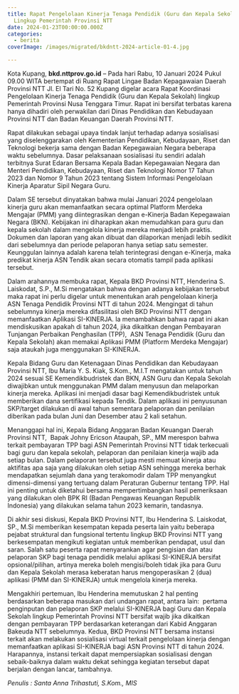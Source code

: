 ```yaml
---
title: Rapat Pengelolaan Kinerja Tenaga Pendidik (Guru dan Kepala Sekolah)
  Lingkup Pemerintah Provinsi NTT
date: 2024-01-23T00:00:00.000Z
categories:
  - berita
coverImage: /images/migrated/bkdntt-2024-article-01-4.jpg

---
```


Kota Kupang, **bkd.nttprov.go.id** – Pada hari Rabu, 10 Januari 2024 Pukul 09.00 WITA bertempat di Ruang Rapat Lingae Badan Kepagawaian Daerah Provinsi NTT Jl. El Tari No. 52 Kupang digelar acara Rapat Koordinasi Pengelolaan Kinerja Tenaga Pendidik (Guru dan Kepala Sekolah) lingkup Pemerintah Provinsi Nusa Tenggara Timur. Rapat ini bersifat terbatas karena hanya dihadiri oleh perwakilan dari Dinas Pendidikan dan Kebudayaan Provinsi NTT dan Badan Keuangan Daerah Provinsi NTT.

Rapat dilakukan sebagai upaya tindak lanjut terhadap adanya sosialisasi yang diselenggarakan oleh Kementerian Pendidikan, Kebudayaan, Riset dan Teknologi bekerja sama dengan Badan Kepegawaian Negara beberapa waktu sebelumnya. Dasar pelaksanaan sosialisasi itu sendiri adalah terbitnya Surat Edaran Bersama Kepala Badan Kepegawaian Negara dan Menteri Pendidikan, Kebudayaan, Riset dan Teknologi Nomor 17 Tahun 2023 dan Nomor 9 Tahun 2023 tentang Sistem Informasi Pengelolaan Kinerja Aparatur Sipil Negara Guru.

Dalam SE tersebut dinyatakan bahwa mulai Januari 2024 pengelolaan kinerja guru akan memanfaatkan secara optimal Platform Merdeka Mengajar (PMM) yang diintegrasikan dengan e-Kinerja Badan Kepegawaian Negara (BKN). Kebijakan ini diharapkan akan memudahkan para guru dan kepala sekolah dalam mengelola kinerja mereka menjadi lebih praktis. Dokumen dan laporan yang akan dibuat dan dilaporkan menjadi lebih sedikit dari sebelumnya dan periode pelaporan hanya setiap satu semester. Keunggulan lainnya adalah karena telah terintegrasi dengan e-Kinerja, maka predikat kinerja ASN Tendik akan secara otomatis tampil pada aplikasi tersebut.

Dalam arahannya membuka rapat, Kepala BKD Provinsi NTT, Henderina S. Laiskodat, S.P., M.Si mengatakan bahwa dengan adanya kebijakan tersebut maka rapat ini perlu digelar untuk menentukan arah pengelolaan kinerja ASN Tenaga Pendidik Provinsi NTT di tahun 2024. Mengingat di tahun sebelumnya kinerja mereka difasilitasi oleh BKD Provinsi NTT dengan memanfaatkan Aplikasi SI-KINERJA. Ia menambahkan bahwa rapat ini akan mendiskusikan apakah di tahun 2024, jika dikaitkan dengan Pembayaran Tunjangan Perbaikan Penghasilan (TPP),  ASN Tenaga Pendidik (Guru dan Kepala Sekolah) akan memakai Aplikasi PMM (Platform Merdeka Mengajar) saja ataukah juga menggunakan SI-KINERJA.

Kepala Bidang Guru dan Ketenagaan Dinas Pendidikan dan Kebudayaan Provinsi NTT, Ibu Maria Y. S. Kiak, S.Kom., M.I.T mengatakan untuk tahun 2024 sesuai SE Kemendikbudristek dan BKN, ASN Guru dan Kepala Sekolah diwajibkan untuk menggunakan PMM dalam menyusun dan melaporkan kinerja mereka. Aplikasi ini menjadi dasar bagi Kemendikbudristek untuk memberikan dana sertifikasi kepada Tendik. Dalam aplikasi ini penyusunan SKP/target dilakukan di awal tahun sementara pelaporan dan penilaian diberikan pada bulan Juni dan Desember atau 2 kali setahun.

Menanggapi hal ini, Kepala Bidang Anggaran Badan Keuangan Daerah Provinsi NTT,  Bapak Johny Ericson Ataupah, SP., MM merespon bahwa terkait pembayaran TPP bagi ASN Pemerintah Provinsi NTT tidak terkecuali bagi guru dan kepala sekolah, pelaporan dan penilaian kinerja wajib ada setiap bulan. Dalam pelaporan tersebut juga mesti memuat kinerja atau aktifitas apa saja yang dilakukan oleh setiap ASN sehingga mereka berhak mendapatkan sejumlah dana yang terakomodir dalam TPP menyangkut dimensi-dimensi yang tertuang dalam Peraturan Gubernur tentang TPP. Hal ini penting untuk diketahui bersama mempertimbangkan hasil pemeriksaan yang dilakukan oleh BPK RI (Badan Pengawas Keuangan Republik Indonesia) yang dilakukan selama tahun 2023 kemarin, tandasnya.

Di akhir sesi diskusi, Kepala BKD Provinsi NTT, Ibu Henderina S. Laiskodat, SP., M.Si memberikan kesempatan kepada peserta lain yaitu beberapa pejabat struktural dan fungsional tertentu lingkup BKD Provinsi NTT yang berkesempatan mengikuti kegiatan untuk memberikan pendapat, usul dan saran. Salah satu peserta rapat menyarankan agar pengisian dan atau pelaporan SKP bagi tenaga pendidik melalui aplikasi SI-KINERJA bersifat opsional/pilihan, artinya mereka boleh mengisi/boleh tidak jika para Guru dan Kepala Sekolah merasa keberatan harus mengoperasikan 2 (dua) aplikasi (PMM dan SI-KINERJA) untuk mengelola kinerja mereka.

Mengakhiri pertemuan, Ibu Henderina memutuskan 2 hal penting berdasarkan beberapa masukan dari undangan rapat, antara lain:  pertama penginputan dan pelaporan SKP melalui SI-KINERJA bagi Guru dan Kepala Sekolah lingkup Pemerintah Provinsi NTT bersifat wajib jika dikaitkan dengan pembayaran TPP berdasarkan keterangan dari Kabid Anggaran Bakeuda NTT sebelumnya. Kedua, BKD Provinsi NTT bersama instansi terkait akan melakukan sosialisasi virtual terkait pengelolaan kinerja dengan memanfaatkan aplikasi SI-KINERJA bagi ASN Provinsi NTT di tahun 2024. Harapannya, instansi terkait dapat mempersiapkan sosialisasi dengan sebaik-baiknya dalam waktu dekat sehingga kegiatan tersebut dapat berjalan dengan lancar, tambahnya.

*Penulis : Santa Anna Trihastuti, S.Kom., MIS*
